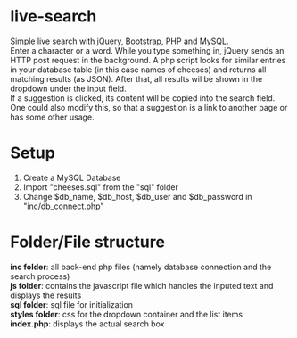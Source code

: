 # live-search
Simple live search with jQuery, Bootstrap, PHP and MySQL.<br>
Enter a character or a word. While you type something in, jQuery sends an HTTP post request in the background. A php script looks for similar entries in your database table (in this case names of cheeses) and returns all matching results (as JSON). After that, all results wil be shown in the dropdown under the input field.<br>If a suggestion is clicked, its content will be copied into the search field. One could also modify this, so that a suggestion is a link to another page or has some other usage.


# Setup
1. Create a MySQL Database 
2. Import "cheeses.sql" from the "sql" folder
3. Change $db_name, $db_host, $db_user and $db_password in "inc/db_connect.php"

# Folder/File structure
<strong>inc folder</strong>: all back-end php files (namely database connection and the search process)<br>
<strong>js folder</strong>: contains the javascript file which handles the inputed text and displays the results<br>
<strong>sql folder</strong>: sql file for initialization<br>
<strong>styles folder</strong>: css for the dropdown container and the list items<br>
<strong>index.php</strong>: displays the actual search box

